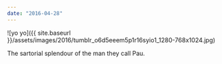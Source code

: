 ```yaml
---
date: "2016-04-28"
---
```


![yo yo]({{ site.baseurl }}/assets/images/2016/tumblr_o6d5eeem5p1r16syio1_1280-768x1024.jpg)

The sartorial splendour of the man they call Pau.
